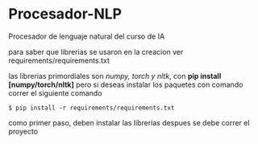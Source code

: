# Procesador-NLP
Procesador de lenguaje natural del curso de IA

para saber que librerias se usaron en la creacion ver requirements/requirements.txt

las librerias primordiales son *numpy, torch y nltk*, con **pip install [numpy/torch/nltk]**
pero si deseas instalar los paquetes con comando correr el siguiente comando

    $ pip install -r requirements/requirements.txt


como primer paso, deben instalar las librerias
despues se debe correr el proyecto
